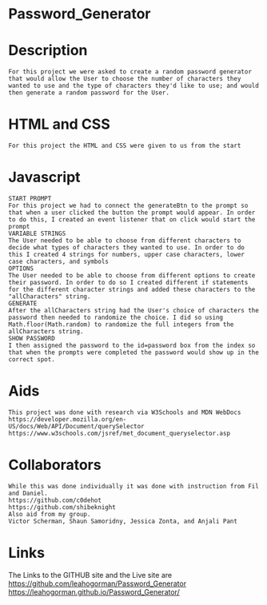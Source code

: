 # Password_Generator
# Description
    For this project we were asked to create a random password generator that would allow the User to choose the number of characters they wanted to use and the type of characters they'd like to use; and would then generate a random password for the User.
# HTML and CSS
    For this project the HTML and CSS were given to us from the start
# Javascript
    START PROMPT
    For this project we had to connect the generateBtn to the prompt so that when a user clicked the button the prompt would appear. In order to do this, I created an event listener that on click would start the prompt
    VARIABLE STRINGS
    The User needed to be able to choose from different characters to decide what types of characters they wanted to use. In order to do this I created 4 strings for numbers, upper case characters, lower case characters, and symbols
    OPTIONS
    The User needed to be able to choose from different options to create their password. In order to do so I created different if statements for the different character strings and added these characters to the "allCharacters" string.
    GENERATE
    After the allCharacters string had the User's choice of characters the password then needed to randomize the choice. I did so using Math.floor(Math.random) to randomize the full integers from the allCharacters string.
    SHOW PASSWORD
    I then assigned the password to the id=password box from the index so that when the prompts were completed the password would show up in the correct spot.
# Aids
    This project was done with research via W3Schools and MDN WebDocs
    https://developer.mozilla.org/en-US/docs/Web/API/Document/querySelector
    https://www.w3schools.com/jsref/met_document_queryselector.asp
# Collaborators
    While this was done individually it was done with instruction from Fil and Daniel.
    https://github.com/c0dehot
    https://github.com/shibeknight
    Also aid from my group.
    Victor Scherman, Shaun Samoridny, Jessica Zonta, and Anjali Pant
# Links
The Links to the GITHUB site and the Live site are
https://github.com/leahogorman/Password_Generator
https://leahogorman.github.io/Password_Generator/